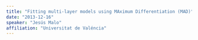 ```yaml
---
title: "Fitting multi-layer models using MAximum Differentiation (MAD)"
date: "2013-12-16"
speaker: "Jesús Malo"
affiliation: "Universitat de Valéncia"
---
```

